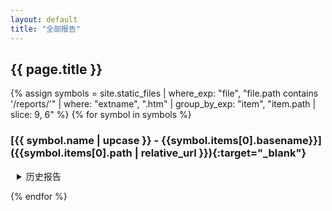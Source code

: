 ```yaml
---
layout: default
title: "全部报告"
---
```

## {{ page.title }}

{% assign symbols = site.static_files | where_exp: "file", "file.path contains '/reports/'" | where: "extname", ".htm" | group_by_exp: "item", "item.path | slice: 9, 6" %}
{% for symbol in symbols %}
### [{{ symbol.name | upcase }} - {{symbol.items[0].basename}}]({{symbol.items[0].path | relative_url }}){:target="_blank"} 

<details style="margin:10px">   
  <summary>历史报告</summary>     
<ul>
{% for report in symbol.items %}
  <li>
    <a href="{{ report.path | relative_url }}" target="_blank">{{ report.basename }}</a>
  </li>
{% endfor %}
</ul>
</details>    

{% endfor %}
